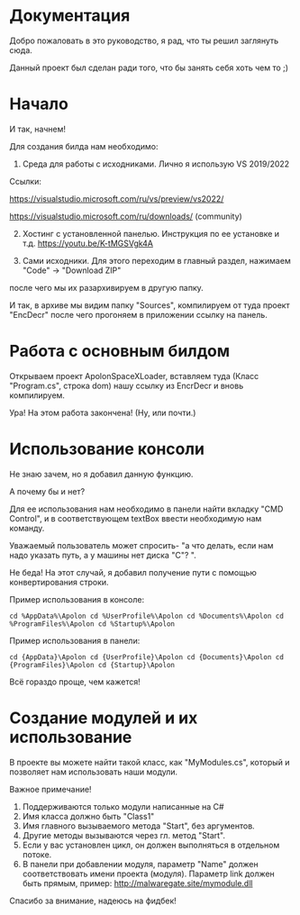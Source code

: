 # Документация
Добро пожаловать в это руководство, я рад, что ты решил заглянуть сюда.

Данный проект был сделан ради того, что бы занять себя хоть чем то ;)

# Начало
И так, начнем!

Для создания билда нам необходимо:

1. Среда для работы с исходниками.
Лично я использую VS 2019/2022

Ссылки:

https://visualstudio.microsoft.com/ru/vs/preview/vs2022/

https://visualstudio.microsoft.com/ru/downloads/ (community)

2. Хостинг с установленной панелью. Инструкция по ее установке и т.д. https://youtu.be/K-tMGSVgk4A

3. Сами исходники. Для этого переходим в главный раздел, нажимаем "Code" -> "Download ZIP"

после чего мы их разархивируем в другую папку.

И так, в архиве мы видим папку "Sources", компилируем от туда проект "EncDecr"
после чего прогоняем в приложении ссылку на панель.

# Работа с основным билдом
Открываем проект ApolonSpaceXLoader, вставляем туда (Класс "Program.cs", строка dom) нашу ссылку из EncrDecr
и вновь компилируем.

Ура! На этом работа закончена! (Ну, или почти.)

# Использование консоли
Не знаю зачем, но я добавил данную функцию.

А почему бы и нет?

Для ее использования нам необходимо в панели найти вкладку "CMD Control",
и в соответствующем textBox ввести необходимую нам команду.

Уважаемый пользователь может спросить- "а что делать, если нам надо указать путь, а у 
машины нет диска "С"? ".

Не беда! На этот случай, я добавил получение пути с помощью конвертирования строки.

Пример использования в консоле:

`cd %AppData%\Apolon
cd %UserProfile%\Apolon
cd %Documents%\Apolon
cd %ProgramFiles%\Apolon
cd %Startup%\Apolon`


Пример использования в панели:

`cd {AppData}\Apolon
cd {UserProfile}\Apolon
cd {Documents}\Apolon
cd {ProgramFiles}\Apolon
cd {Startup}\Apolon`

Всё гораздо проще, чем кажется!

# Создание модулей и их использование
В проекте вы можете найти такой класс, как "MyModules.cs", который и позволяет нам использовать наши модули.

Важное примечание! 
1. Поддерживаются только модули написанные на C#
2. Имя класса должно быть "Class1"
3. Имя главного вызываемого метода "Start", без аргументов.
4. Другие методы вызываются через гл. метод "Start".
5. Если у вас установлен цикл, он должен выполняться в отдельном потоке.
6. В панели при добавлении модуля, параметр "Name" должен соответствовать имени проекта (модуля). Параметр link должен быть прямым, пример: <http://malwaregate.site/mymodule.dll>

Спасибо за внимание, надеюсь на фидбек!
